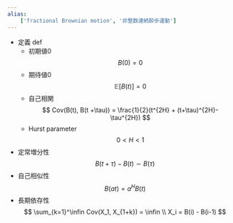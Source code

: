 ```yaml
---
alias:
    ['fractional Brownian motion', '非整数連続酔歩運動']
---
```

- 定義 def
    - 初期値0
        $$
        B(0) = 0 
        $$
    - 期待値0
        $$
        \mathbb E[B(t)] = 0
        $$
    - 自己相関
        $$
        Cov(B(t), B(t +\tau)) = \frac{1}{2}(t^{2H} + (t+\tau)^{2H}-\tau^{2H})
        $$
    - Hurst parameter
        $$
        0< H<1
        $$
- 定常増分性
    $$
    B(t+\tau) -B(t) \sim B(\tau)
    $$
- 自己相似性
    $$
    B(at) = a^H B(t)
    $$
- 長期依存性
    $$
    \sum_{k=1}^\infin Cov(X_1, X_{1+k}) = \infin \\
    X_i = B(i) - B(i-1)
    $$